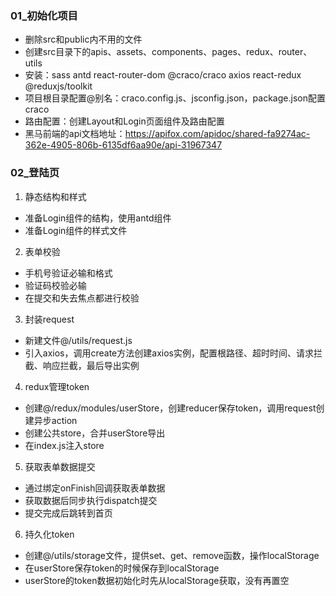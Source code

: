 ### 01_初始化项目

- 删除src和public内不用的文件
- 创建src目录下的apis、assets、components、pages、redux、router、utils
- 安装：sass antd react-router-dom @craco/craco axios react-redux @reduxjs/toolkit
- 项目根目录配置@别名：craco.config.js、jsconfig.json，package.json配置craco
- 路由配置：创建Layout和Login页面组件及路由配置
- 黑马前端的api文档地址：https://apifox.com/apidoc/shared-fa9274ac-362e-4905-806b-6135df6aa90e/api-31967347


### 02_登陆页

1. 静态结构和样式
  - 准备Login组件的结构，使用antd组件
  - 准备Login组件的样式文件

2. 表单校验
  - 手机号验证必输和格式
  - 验证码校验必输
  - 在提交和失去焦点都进行校验

3. 封装request
  - 新建文件@/utils/request.js
  - 引入axios，调用create方法创建axios实例，配置根路径、超时时间、请求拦截、响应拦截，最后导出实例

4. redux管理token
  - 创建@/redux/modules/userStore，创建reducer保存token，调用request创建异步action
  - 创建公共store，合并userStore导出
  - 在index.js注入store

5. 获取表单数据提交
  - 通过绑定onFinish回调获取表单数据
  - 获取数据后同步执行dispatch提交
  - 提交完成后跳转到首页

6. 持久化token
  - 创建@/utils/storage文件，提供set、get、remove函数，操作localStorage
  - 在userStore保存token的时候保存到localStorage
  - userStore的token数据初始化时先从localStorage获取，没有再置空